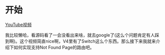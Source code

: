 # 开始

[YouTube视频](https://www.youtube.com/watch?v=sUauVes2aC4&list=PL8vZpHuqa_hPpKUHFlyPkiI4MPexAMhvc&index=3)

我比较懒哈，看源码看了一会没看出来啥，就去google了(这么个问题肯定有人踩到啊)。这个视频简直nice啊，V4里有了Switch这么个东西。那么接下来我就来介绍下如何实现支持Not Found Page的路由吧。